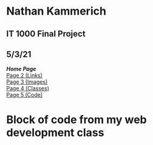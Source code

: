 # Nathan Kammerich
## IT 1000 Final Project
## 5/3/21
***Home Page*** \
[Page 2 (Links)](page2.md) \
[Page 3 (Images)](page3.md) \
[Page 4 (Classes)](page4.md) \
[Page 5 (Code)](page5.md)

# Block of code from my web development class

